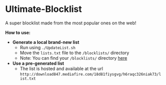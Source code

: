 Ultimate-Blocklist
==================

A super blocklist made from the most popular ones on the web!

<b>How to use:</b>

 * <b>Generate a local brand-new list</b>
     * Run using `./UpdateList.sh`
     * Move the `lists.txt` file to the `/blocklists/` directory
     * Note: You can find your `/blocklists/` directory [here](https://trac.transmissionbt.com/wiki/ConfigFiles)
 * <b>Use a pre-generated list</b>
     * The list is hosted and available at the url `http://download847.mediafire.com/18d81fiysgvg/h6raqc326niak73/list.txt`
